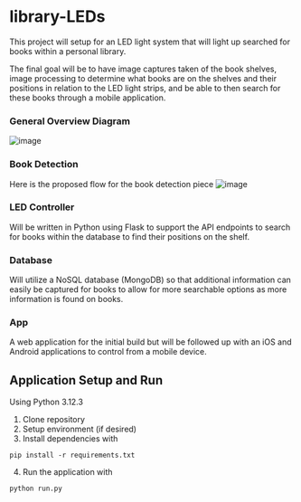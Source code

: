 # library-LEDs
This project will setup for an LED light system that will light up searched for books within a personal library. 

The final goal will be to have image captures taken of the book shelves, image processing to determine what books are on the shelves and their positions in relation to the LED light strips, and be able to then search for these books through a mobile application. 

### General Overview Diagram
![image](https://github.com/jdclark905/library-LEDs/assets/76894714/703b7103-9187-4098-bb2c-87a06dc8f02b)

### Book Detection
Here is the proposed flow for the book detection piece
![image](https://github.com/jdclark905/library-LEDs/assets/76894714/4b796b2d-3daa-43ce-a207-cab41e5751d4)

### LED Controller
Will be written in Python using Flask to support the API endpoints to search for books within the database to find their positions on the shelf. 

### Database
Will utilize a NoSQL database (MongoDB) so that additional information can easily be captured for books to allow for more searchable options as more information is found on books.

### App
A web application for the initial build but will be followed up with an iOS and Android applications to control from a mobile device. 

## Application Setup and Run
Using Python 3.12.3
1. Clone repository
2. Setup environment (if desired)
3. Install dependencies with
```
pip install -r requirements.txt
```
4. Run the application with
```
python run.py
```
